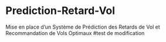 # Prediction-Retard-Vol
Mise en place d’un Système de Prédiction des Retards de Vol et Recommandation de Vols Optimaux 
#test de modification
